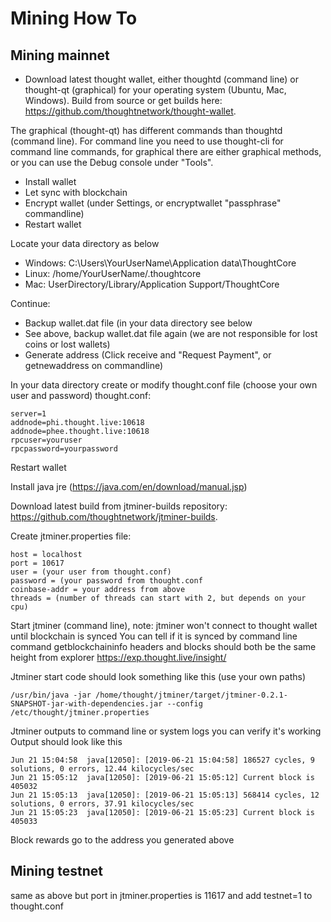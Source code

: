 # Mining How To

## Mining mainnet

* Download latest thought wallet, either thoughtd (command line) or thought-qt (graphical) 
for your operating system (Ubuntu, Mac, Windows). Build from source or get builds here: https://github.com/thoughtnetwork/thought-wallet.

The graphical (thought-qt) has different commands than thoughtd (command line). For command line you need to use
thought-cli for command line commands, for graphical there are either graphical methods, 
or you can use the Debug console under "Tools".

* Install wallet
* Let sync with blockchain
* Encrypt wallet (under Settings, or encryptwallet "passphrase" commandline)
* Restart wallet

Locate your data directory as below
* Windows: C:\Users\YourUserName\Application data\ThoughtCore
* Linux: /home/YourUserName/.thoughtcore
* Mac: UserDirectory/Library/Application Support/ThoughtCore

Continue:
* Backup wallet.dat file (in your data directory see below
* See above, backup wallet.dat file again (we are not responsible for lost coins or lost wallets)
* Generate address (Click receive and "Request Payment", or getnewaddress on commandline)

In your data directory create or modify thought.conf file (choose your own user and password)
thought.conf:

``` 
server=1
addnode=phi.thought.live:10618
addnode=phee.thought.live:10618
rpcuser=youruser
rpcpassword=yourpassword
```

Restart wallet

Install java jre (https://java.com/en/download/manual.jsp)

Download latest build from jtminer-builds repository: https://github.com/thoughtnetwork/jtminer-builds.

Create jtminer.properties file:

```
host = localhost
port = 10617
user = (your user from thought.conf)
password = (your password from thought.conf
coinbase-addr = your address from above
threads = (number of threads can start with 2, but depends on your cpu)
```

Start jtminer (command line), note: jtminer won't connect to thought wallet until blockchain is synced
You can tell if it is synced by command line command getblockchaininfo
headers and blocks should both be the same height from explorer https://exp.thought.live/insight/

Jtminer start code should look something like this (use your own paths)

```
/usr/bin/java -jar /home/thought/jtminer/target/jtminer-0.2.1-SNAPSHOT-jar-with-dependencies.jar --config /etc/thought/jtminer.properties
```

Jtminer outputs to command line or system logs you can verify it's working 
Output should look like this
```
Jun 21 15:04:58  java[12050]: [2019-06-21 15:04:58] 186527 cycles, 9 solutions, 0 errors, 12.44 kilocycles/sec
Jun 21 15:05:12  java[12050]: [2019-06-21 15:05:12] Current block is 405032
Jun 21 15:05:13  java[12050]: [2019-06-21 15:05:13] 568414 cycles, 12 solutions, 0 errors, 37.91 kilocycles/sec
Jun 21 15:05:23  java[12050]: [2019-06-21 15:05:23] Current block is 405033
```

Block rewards go to the address you generated above

## Mining testnet

same as above but port in jtminer.properties is 11617 and add testnet=1 to thought.conf









